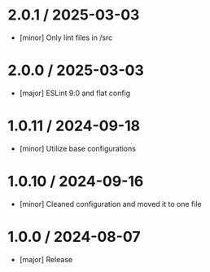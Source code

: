 2.0.1 / 2025-03-03
==================
 - [minor] Only lint files in /src

2.0.0 / 2025-03-03
==================
 - [major] ESLint 9.0 and flat config

1.0.11 / 2024-09-18
==================
 - [minor] Utilize base configurations

1.0.10 / 2024-09-16
==================
 - [minor] Cleaned configuration and moved it to one file

1.0.0 / 2024-08-07
==================
 - [major] Release